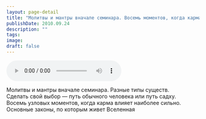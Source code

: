 ```yaml
---
layout: page-detail
title: "Молитвы и мантры вначале семинара. Восемь моментов, когда карма влияет наиболее сильно"
publishDate: 2010.09.24
description: ""
tags:
image:
draft: false
---
```


<audio title="2010.09.24 - Молитвы и мантры вначале семинара. Восемь моментов, когда карма влияет наиболее сильно.mp3" src="/upload/iblock/bf8/bf88225625622682829ea0cc18f0b477.mp3" controls=""></audio>

 Молитвы и мантры вначале семинара. Разные типы существ.  
 Сделать свой выбор — путь обычного человека или путь садху.  
 Восемь узловых моментов, когда карма влияет наиболее сильно.  
 Основные законы, по которым живет Вселенная   

  
